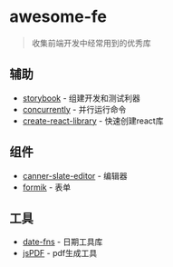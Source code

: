 # awesome-fe

> 收集前端开发中经常用到的优秀库

## 辅助

- [storybook](https://github.com/storybooks/storybook) - 组建开发和测试利器
- [concurrently](https://github.com/kimmobrunfeldt/concurrently) - 并行运行命令
- [create-react-library](https://github.com/transitive-bullshit/create-react-library) - 快速创建react库

## 组件

- [canner-slate-editor](https://github.com/Canner/canner-slate-editor) - 编辑器
- [formik](https://github.com/jaredpalmer/formik) - 表单

## 工具

- [date-fns](https://github.com/date-fns/date-fns) - 日期工具库
- [jsPDF](https://github.com/MrRio/jsPDF) - pdf生成工具
